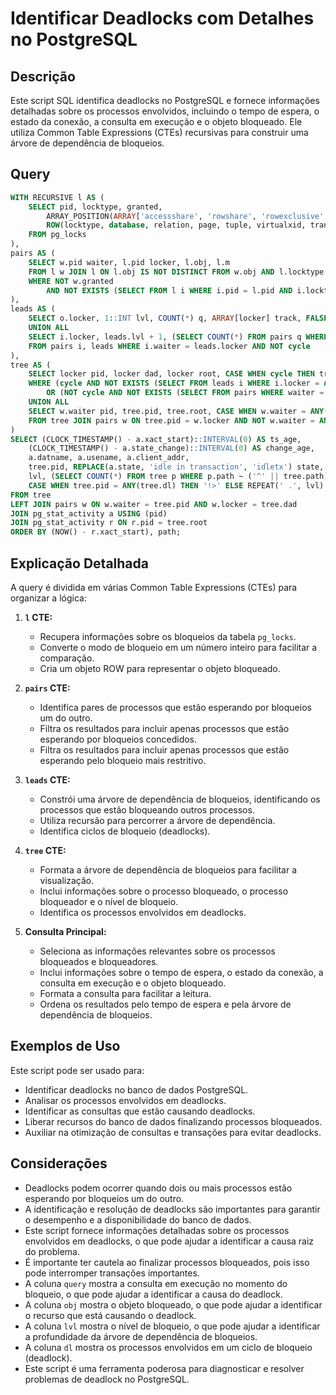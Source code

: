 # Identificar Deadlocks com Detalhes no PostgreSQL

## Descrição

Este script SQL identifica deadlocks no PostgreSQL e fornece informações detalhadas sobre os processos envolvidos, incluindo o tempo de espera, o estado da conexão, a consulta em execução e o objeto bloqueado. Ele utiliza Common Table Expressions (CTEs) recursivas para construir uma árvore de dependência de bloqueios.

## Query

```sql
WITH RECURSIVE l AS (
    SELECT pid, locktype, granted,
        ARRAY_POSITION(ARRAY['accessshare', 'rowshare', 'rowexclusive', 'shareupdateexclusive', 'share', 'sharerowexclusive', 'exclusive', 'accessexclusive'], LEFT(mode, -4)) m,
        ROW(locktype, database, relation, page, tuple, virtualxid, transactionid, classid, objid, objsubid) obj
    FROM pg_locks
),
pairs AS (
    SELECT w.pid waiter, l.pid locker, l.obj, l.m
    FROM l w JOIN l ON l.obj IS NOT DISTINCT FROM w.obj AND l.locktype = w.locktype AND NOT l.pid = w.pid AND l.granted
    WHERE NOT w.granted
        AND NOT EXISTS (SELECT FROM l i WHERE i.pid = l.pid AND i.locktype = l.locktype AND i.obj IS NOT DISTINCT FROM l.obj AND i.m > l.m)
),
leads AS (
    SELECT o.locker, 1::INT lvl, COUNT(*) q, ARRAY[locker] track, FALSE AS cycle FROM pairs o GROUP BY o.locker
    UNION ALL
    SELECT i.locker, leads.lvl + 1, (SELECT COUNT(*) FROM pairs q WHERE q.locker = i.locker), leads.track || i.locker, i.locker = ANY(leads.track)
    FROM pairs i, leads WHERE i.waiter = leads.locker AND NOT cycle
),
tree AS (
    SELECT locker pid, locker dad, locker root, CASE WHEN cycle THEN track END dl, NULL::RECORD obj, 0 lvl, locker::TEXT path, ARRAY_AGG(locker) OVER () all_pids FROM leads o
    WHERE (cycle AND NOT EXISTS (SELECT FROM leads i WHERE i.locker = ANY(o.track) AND (i.lvl > o.lvl OR i.q < o.q)))
        OR (NOT cycle AND NOT EXISTS (SELECT FROM pairs WHERE waiter = o.locker) AND NOT EXISTS (SELECT FROM leads i WHERE i.locker = o.locker AND i.lvl < o.lvl))
    UNION ALL
    SELECT w.waiter pid, tree.pid, tree.root, CASE WHEN w.waiter = ANY(tree.dl) THEN tree.dl END, w.obj, tree.lvl + 1, tree.path || '.' || w.waiter, all_pids || ARRAY_AGG(w.waiter) OVER ()
    FROM tree JOIN pairs w ON tree.pid = w.locker AND NOT w.waiter = ANY(all_pids)
)
SELECT (CLOCK_TIMESTAMP() - a.xact_start)::INTERVAL(0) AS ts_age,
    (CLOCK_TIMESTAMP() - a.state_change)::INTERVAL(0) AS change_age,
    a.datname, a.usename, a.client_addr,
    tree.pid, REPLACE(a.state, 'idle in transaction', 'idletx') state,
    lvl, (SELECT COUNT(*) FROM tree p WHERE p.path ~ ('^' || tree.path) AND NOT p.path = tree.path) blocked,
    CASE WHEN tree.pid = ANY(tree.dl) THEN '!>' ELSE REPEAT(' .', lvl) END || ' ' || TRIM(LEFT(REGEXP_REPLACE(a.query, E'\\s+', ' ', 'g'), 100)) query
FROM tree
LEFT JOIN pairs w ON w.waiter = tree.pid AND w.locker = tree.dad
JOIN pg_stat_activity a USING (pid)
JOIN pg_stat_activity r ON r.pid = tree.root
ORDER BY (NOW() - r.xact_start), path;
```

## Explicação Detalhada

A query é dividida em várias Common Table Expressions (CTEs) para organizar a lógica:

1.  **`l` CTE:**
    * Recupera informações sobre os bloqueios da tabela `pg_locks`.
    * Converte o modo de bloqueio em um número inteiro para facilitar a comparação.
    * Cria um objeto ROW para representar o objeto bloqueado.

2.  **`pairs` CTE:**
    * Identifica pares de processos que estão esperando por bloqueios um do outro.
    * Filtra os resultados para incluir apenas processos que estão esperando por bloqueios concedidos.
    * Filtra os resultados para incluir apenas processos que estão esperando pelo bloqueio mais restritivo.

3.  **`leads` CTE:**
    * Constrói uma árvore de dependência de bloqueios, identificando os processos que estão bloqueando outros processos.
    * Utiliza recursão para percorrer a árvore de dependência.
    * Identifica ciclos de bloqueio (deadlocks).

4.  **`tree` CTE:**
    * Formata a árvore de dependência de bloqueios para facilitar a visualização.
    * Inclui informações sobre o processo bloqueado, o processo bloqueador e o nível de bloqueio.
    * Identifica os processos envolvidos em deadlocks.

5.  **Consulta Principal:**
    * Seleciona as informações relevantes sobre os processos bloqueados e bloqueadores.
    * Inclui informações sobre o tempo de espera, o estado da conexão, a consulta em execução e o objeto bloqueado.
    * Formata a consulta para facilitar a leitura.
    * Ordena os resultados pelo tempo de espera e pela árvore de dependência de bloqueios.

## Exemplos de Uso

Este script pode ser usado para:

* Identificar deadlocks no banco de dados PostgreSQL.
* Analisar os processos envolvidos em deadlocks.
* Identificar as consultas que estão causando deadlocks.
* Liberar recursos do banco de dados finalizando processos bloqueados.
* Auxiliar na otimização de consultas e transações para evitar deadlocks.

## Considerações

* Deadlocks podem ocorrer quando dois ou mais processos estão esperando por bloqueios um do outro.
* A identificação e resolução de deadlocks são importantes para garantir o desempenho e a disponibilidade do banco de dados.
* Este script fornece informações detalhadas sobre os processos envolvidos em deadlocks, o que pode ajudar a identificar a causa raiz do problema.
* É importante ter cautela ao finalizar processos bloqueados, pois isso pode interromper transações importantes.
* A coluna `query` mostra a consulta em execução no momento do bloqueio, o que pode ajudar a identificar a causa do deadlock.
* A coluna `obj` mostra o objeto bloqueado, o que pode ajudar a identificar o recurso que está causando o deadlock.
* A coluna `lvl` mostra o nível de bloqueio, o que pode ajudar a identificar a profundidade da árvore de dependência de bloqueios.
* A coluna `dl` mostra os processos envolvidos em um ciclo de bloqueio (deadlock).
* Este script é uma ferramenta poderosa para diagnosticar e resolver problemas de deadlock no PostgreSQL.
